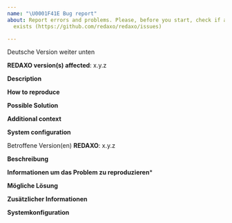 ```yaml
---
name: "\U0001F41E Bug report"
about: Report errors and problems. Please, before you start, check if an related issue
  exists (https://github.com/redaxo/redaxo/issues)

---
```


Deutsche Version weiter unten

**REDAXO version(s) affected**: x.y.z

**Description**  
<!-- A clear and concise description of the problem. -->

**How to reproduce**  
<!-- Code and/or config needed to reproduce the problem -->

**Possible Solution**  
<!--- Optional: only if you have suggestions on a fix/reason for the bug -->

**Additional context**  
<!-- Optional: any other context about the problem: Browser version,system log messages, screenshots, etc. -->

**System configuration**
<!-- Optional: Since Version 5.7 it is possible to generate a system report, paste in here the markdown version -->



Betroffene Version(en) **REDAXO**: x.y.z

**Beschreibung**  
<!-- Eine klare und prägnante Beschreibung des Problems. -->

**Informationen um das Problem zu reproduzieren***   
<!-- Code und/oder Konfiguration, die benötigt werden, um das Problem zu reproduzieren -->

**Mögliche Lösung**  
<!--- Optional: Vorschläge zu einer Behebung/Grund für den Fehler -->

**Zusätzlicher Informationen**  
<!-- Optional: jeder andere Information zum Problem: Browser-Version,Systemlog-Meldungen, Screenshots, etc. -->

**Systemkonfiguration**
<!-- Optional: Seit Version 5.7 ist es möglich, einen Systemreport zu generieren, fügen Sie hier die Markdown-Version ein -->

